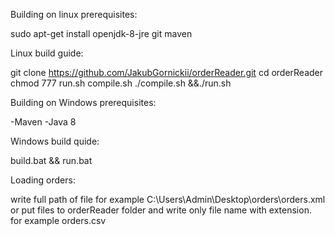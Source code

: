 Building on linux prerequisites:

sudo apt-get install openjdk-8-jre git maven

Linux build guide:

git clone https://github.com/JakubGornickii/orderReader.git
cd orderReader
chmod 777 run.sh compile.sh
./compile.sh &&./run.sh

Building on Windows prerequisites:

-Maven
-Java 8

Windows build quide:

build.bat && run.bat


Loading orders:

write full path of file for example C:\Users\Admin\Desktop\orders\orders.xml
or put files to orderReader folder and write only file name with extension. for example orders.csv